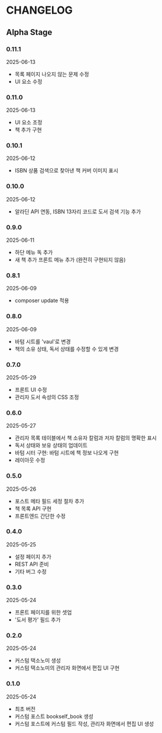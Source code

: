 # CHANGELOG

## Alpha Stage

### 0.11.1

2025-06-13

- 목록 페이지 나오지 않는 문제 수정
- UI 요소 수정

### 0.11.0

2025-06-13

- UI 요소 조정
- 책 추가 구현

### 0.10.1

2025-06-12

- ISBN 상품 검색으로 찾아낸 책 커버 이미지 표시

### 0.10.0

2025-06-12

- 알라딘 API 연동, ISBN 13자리 코드로 도서 검색 기능 추가

### 0.9.0

2025-06-11

- 하단 메뉴 독 추가
- 새 책 추가 프론트 메뉴 추가 (완전히 구현되지 않음)

### 0.8.1

2025-06-09

- composer update 적용

### 0.8.0

2025-06-09

- 바텀 시트를 'vaul'로 변경
- 책의 소유 상태, 독서 상태를 수정할 수 있게 변경

### 0.7.0

2025-05-29

- 프론트 UI 수정
- 관리자 도서 속성의 CSS 조정

### 0.6.0

2025-05-27

- 관리자 목록 테이블에서 책 소유자 칼럼과 저자 칼럼의 명확한 표시
- 독서 상태와 보유 상태의 업데이트
- 바텀 시터 구현: 바텀 시트에 책 정보 나오게 구현
- 레이아웃 수정

### 0.5.0

2025-05-26

- 포스트 메타 필드 세정 절차 추가
- 책 목록 API 구현
- 프론트엔드 간단한 수정

### 0.4.0

2025-05-25

- 설정 페이지 추가
- REST API 준비
- 기타 버그 수정

### 0.3.0

2025-05-24

- 프론트 페이지를 위한 셋업
- '도서 평가' 필드 추가

### 0.2.0

2025-05-24

- 커스텀 택소노미 생성
- 커스텀 택소노미의 관리자 화면에서 편집 UI 구현

### 0.1.0

2025-05-24

- 최초 버전
- 커스텀 포스트 bookself_book 생성
- 커스텀 포스트에 커스텀 필드 작성, 관리자 화면에서 편집 UI 생성
